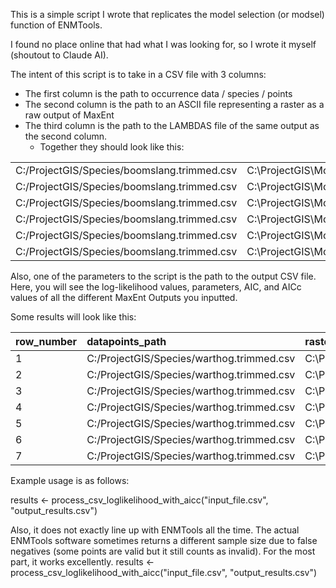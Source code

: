 This is a simple script I wrote that replicates the model selection (or modsel) function of ENMTools.

I found no place online that had what I was looking for, so I wrote it myself (shoutout to Claude AI).

The intent of this script is to take in a CSV file with 3 columns:
  - The first column is the path to occurrence data / species / points
  - The second column is the path to an ASCII file representing a raster as a raw output of MaxEnt
  - The third column is the path to the LAMBDAS file of the same output as the second column.
    - Together they should look like this:
 
|  |  |  |
| :--- | :--- | :--- |
| C:/ProjectGIS/Species/boomslang.trimmed.csv | C:\ProjectGIS\Models\bio12_bio4\Dispholidus_typus.asc | C:\ProjectGIS\Models\bio12_bio4\Dispholidus_typus.lambdas |
| C:/ProjectGIS/Species/boomslang.trimmed.csv | C:\ProjectGIS\Models\bio12_bio4_X201905\Dispholidus_typus.asc | C:\ProjectGIS\Models\bio12_bio4_X201905\Dispholidus_typus.lambdas |
| C:/ProjectGIS/Species/boomslang.trimmed.csv | C:\ProjectGIS\Models\bio12_ro1\Dispholidus_typus.asc | C:\ProjectGIS\Models\bio12_ro1\Dispholidus_typus.lambdas |
| C:/ProjectGIS/Species/boomslang.trimmed.csv | C:\ProjectGIS\Models\bio12_ro1_bio4\Dispholidus_typus.asc | C:\ProjectGIS\Models\bio12_ro1_bio4\Dispholidus_typus.lambdas |
| C:/ProjectGIS/Species/boomslang.trimmed.csv | C:\ProjectGIS\Models\bio12_ro1_bio4_X201905\Dispholidus_typus.asc | C:\ProjectGIS\Models\bio12_ro1_bio4_X201905\Dispholidus_typus.lambdas |
| C:/ProjectGIS/Species/boomslang.trimmed.csv | C:\ProjectGIS\Models\bio12_ro1_X201905\Dispholidus_typus.asc | C:\ProjectGIS\Models\bio12_ro1_X201905\Dispholidus_typus.lambda |

Also, one of the parameters to the script is the path to the output CSV file. Here, you will see the log-likelihood values, parameters, AIC, and AICc values of all the different MaxEnt Outputs you inputted.

Some results will look like this:

| row_number | datapoints_path | raster_path | lambdas_path | loglikelihood | valid_points | total_points | probsum | error_message | n_parameters | aic | aicc |
| :--- | :--- | :--- | :--- | :--- | :--- | :--- | :--- | :--- | :--- | :--- | :--- |
| 1 | C:/ProjectGIS/Species/warthog.trimmed.csv | C:\ProjectGIS\Models\bio12_bio4\warthog.asc | C:\ProjectGIS\Models\bio12_bio4\warthog.lambdas | -21407.99656 | 1826 | 1830 | 60023.81453 | | 97 | 43009.99312 | 43020.99543 |
| 2 | C:/ProjectGIS/Species/warthog.trimmed.csv | C:\ProjectGIS\Models\bio12_ro1\warthog.asc | C:\ProjectGIS\Models\bio12_ro1\warthog.lambdas | -21593.41924 | 1825 | 1830 | 66279.15518 | | 53 | 43292.83847 | 43296.07054 |
| 3 | C:/ProjectGIS/Species/warthog.trimmed.csv | C:\ProjectGIS\Models\bio12_ro1_bio4\warthog.asc | C:\ProjectGIS\Models\bio12_ro1_bio4\warthog.lambdas | -21337.05061 | 1825 | 1830 | 57787.52735 | | 98 | 42870.10123 | 42881.34341 |
| 4 | C:/ProjectGIS/Species/warthog.trimmed.csv | C:\ProjectGIS\Models\bio4_X201905\warthog.asc | C:\ProjectGIS\Models\bio4_X201905\warthog.lambdas | -21793.18445 | 1812 | 1830 | 82241.26201 | | 120 | 43826.36889 | 43843.54216 |
| 5 | C:/ProjectGIS/Species/warthog.trimmed.csv | C:\ProjectGIS\Models\ro1_bio4\warthog.asc | C:\ProjectGIS\Models\ro1_bio4\warthog.lambdas | -21897.48619 | 1825 | 1830 | 79339.75507 | | 108 | 44010.97237 | 44024.69265 |
| 6 | C:/ProjectGIS/Species/warthog.trimmed.csv | C:\ProjectGIS\Models\ro1_bio4_X201905\warthog.asc | C:\ProjectGIS\Models\ro1_bio4_X201905\warthog.lambdas | -21659.37148 | 1812 | 1830 | 75474.35743 | | 125 | 43568.74295 | 43587.42623 |
| 7 | C:/ProjectGIS/Species/warthog.trimmed.csv | C:\ProjectGIS\Models\ro1_X201905\warthog.asc | C:\ProjectGIS\Models\ro1_X201905\warthog.lambdas | -22493.56777 | 1814 | 1830 | 118005.5876 | | 86 | 45159.13555 | 45167.80028 |

Example usage is as follows:

results <- process_csv_loglikelihood_with_aicc("input_file.csv", "output_results.csv")

Also, it does not exactly line up with ENMTools all the time. The actual ENMTools software sometimes returns a different sample size due to false negatives (some points are valid but it still counts as invalid).
For the most part, it works excellently.
results <- process_csv_loglikelihood_with_aicc("input_file.csv", "output_results.csv")
